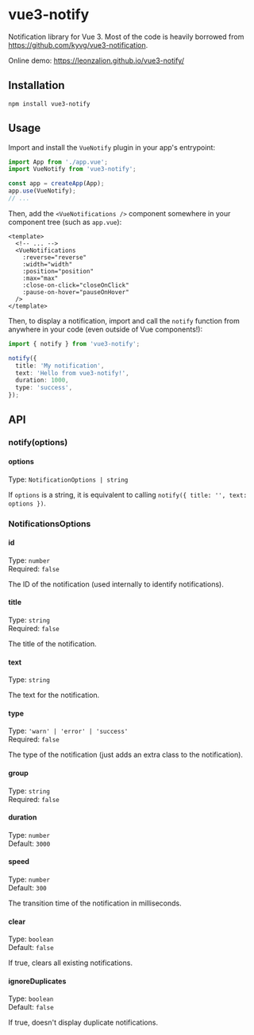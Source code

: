 # vue3-notify

Notification library for Vue 3. Most of the code is heavily borrowed from <https://github.com/kyvg/vue3-notification>.

Online demo: <https://leonzalion.github.io/vue3-notify/>

## Installation

```shell
npm install vue3-notify
```

## Usage

Import and install the `VueNotify` plugin in your app's entrypoint:

```typescript
import App from './app.vue';
import VueNotify from 'vue3-notify';

const app = createApp(App);
app.use(VueNotify);
// ...
```

Then, add the `<VueNotifications />` component somewhere in your component tree (such as `app.vue`):

```vue
<template>
  <!-- ... -->
  <VueNotifications
    :reverse="reverse"
    :width="width"
    :position="position"
    :max="max"
    :close-on-click="closeOnClick"
    :pause-on-hover="pauseOnHover"
  />
</template>
```

Then, to display a notification, import and call the `notify` function from anywhere in your code (even outside of Vue components!):

```typescript
import { notify } from 'vue3-notify';

notify({
  title: 'My notification',
  text: 'Hello from vue3-notify!',
  duration: 1000,
  type: 'success',
});
```

## API

### notify(options)

#### options

Type: `NotificationOptions | string`

If `options` is a string, it is equivalent to calling `notify({ title: '', text: options })`.

### NotificationsOptions

#### id

Type: `number`\
Required: `false`

The ID of the notification (used internally to identify notifications).

#### title

Type: `string`\
Required: `false`

The title of the notification.

#### text

Type: `string`

The text for the notification.

#### type

Type: `'warn' | 'error' | 'success'`\
Required: `false`

The type of the notification (just adds an extra class to the notification).

#### group

Type: `string`\
Required: `false`

#### duration

Type: `number`\
Default: `3000`

#### speed

Type: `number`\
Default: `300`

The transition time of the notification in milliseconds.

#### clear

Type: `boolean`\
Default: `false`

If true, clears all existing notifications.

#### ignoreDuplicates

Type: `boolean`\
Default: `false`

If true, doesn't display duplicate notifications.
